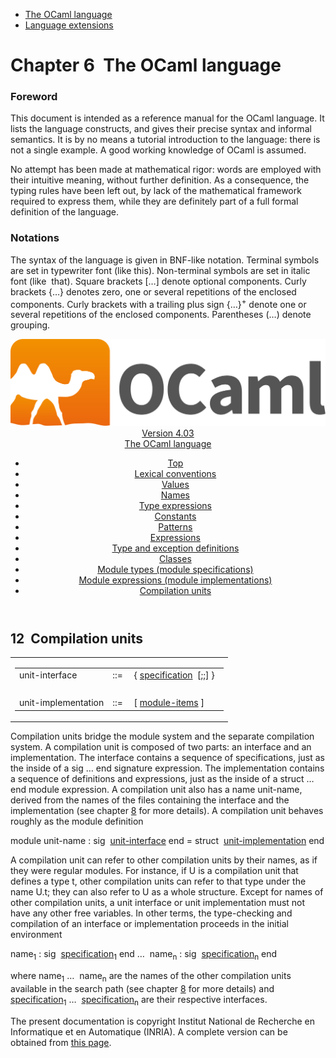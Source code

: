 <!-- ((! set title Manual !)) ((! set documentation !)) ((! set manual !)) ((! set nobreadcrumb !)) -->
<div class="manual content"><ul class="part_menu"><li class="active"><a href="language.html">The OCaml language</a></li><li><a href="extn.html">Language extensions</a></li></ul>




<h1 class="chapter" id="sec59"><span>Chapter 6</span>&nbsp;&nbsp;The OCaml language</h1>
<p> <a id="c:refman"></a>

</p><h3 class="subsection" id="sec60">Foreword</h3>
<p>This document is intended as a reference manual for the OCaml
language. It lists the language constructs, and gives their precise
syntax and informal semantics. It is by no means a tutorial
introduction to the language: there is not a single example. A good
working knowledge of OCaml is assumed.</p><p>No attempt has been made at mathematical rigor: words are employed
with their intuitive meaning, without further definition. As a
consequence, the typing rules have been left out, by lack of the
mathematical framework required to express them, while they are
definitely part of a full formal definition of the language.</p><h3 class="subsection" id="sec61">Notations</h3>
<p>The syntax of the language is given in BNF-like notation. Terminal
symbols are set in typewriter font (<span class="c004"><span class="c006">like</span> <span class="c006">this</span></span>).
Non-terminal symbols are set in italic font (<span class="c013">like</span> &nbsp;<span class="c013">that</span>).
Square brackets […] denote optional components. Curly brackets
{…} denotes zero, one or several repetitions of the enclosed
components. Curly brackets with a trailing plus sign {…}<sup>+</sup>
denote one or several repetitions of the enclosed components.
Parentheses (…) denote grouping.</p><header><nav class="toc brand"><a class="brand" href="https://ocaml.org/"><img src="colour-logo-gray.svg" class="svg" alt="OCaml"></a></nav><nav class="toc"><div class="toc_version"><a href="/docs" id="version-select">Version 4.03</a></div><div class="toc_title"><a href="#">The OCaml language</a></div><ul><li class="top"><a href="#">Top</a></li>
<li><a href="lex.html#start-section">Lexical conventions</a>
</li><li><a href="values.html#start-section">Values</a>
</li><li><a href="names.html#start-section">Names</a>
</li><li><a href="types.html#start-section">Type expressions</a>
</li><li><a href="const.html#start-section">Constants</a>
</li><li><a href="patterns.html#start-section">Patterns</a>
</li><li><a href="expr.html#start-section">Expressions</a>
</li><li><a href="typedecl.html#start-section">Type and exception definitions</a>
</li><li><a href="classes.html#start-section">Classes</a>
</li><li><a href="modtypes.html#start-section">Module types (module specifications)</a>
</li><li><a href="modules.html#start-section">Module expressions (module implementations)</a>
</li><li><a href="compunit.html#start-section">Compilation units</a>
</li></ul></nav></header><a id="start-section"></a><section id="section">



<h2 class="section" id="sec214">12&nbsp;&nbsp;Compilation units</h2>
<table class="display dcenter"><tbody><tr class="c022"><td class="dcell"><table class="c001 cellpading0"><tbody><tr><td class="c021">
<a class="syntax" id="unit-interface"><span class="c013">unit-interface</span></a></td><td class="c018">::=</td><td class="c020">&nbsp;{&nbsp;<a class="syntax" href="modtypes.html#specification"><span class="c013">specification</span></a>&nbsp;&nbsp;[<span class="c007">;;</span>]&nbsp;}
&nbsp;</td></tr>
<tr><td class="c021">&nbsp;</td></tr>
<tr><td class="c021">
<a class="syntax" id="unit-implementation"><span class="c013">unit-implementation</span></a></td><td class="c018">::=</td><td class="c020">&nbsp;[&nbsp;<a class="syntax" href="modules.html#module-items"><span class="c013">module-items</span></a>&nbsp;]
</td></tr>
</tbody></table></td></tr>
</tbody></table><p>Compilation units bridge the module system and the separate
compilation system. A compilation unit is composed of two parts: an
interface and an implementation. The interface contains a sequence of
specifications, just as the inside of a <span class="c007">sig</span> … <span class="c007">end</span>
signature expression. The implementation contains a sequence of
definitions and expressions, just as the inside of a
<span class="c007">struct</span> … <span class="c007">end</span> module
expression. A compilation unit also has a name <span class="c013">unit-name</span>, derived
from the names of the files containing the interface and the
implementation (see chapter&nbsp;<a href="comp.html#c%3Acamlc">8</a> for more details). A
compilation unit behaves roughly as the module definition
</p><div class="center">
<span class="c004"><span class="c006">module</span> <span class="c013">unit-name</span> <span class="c006">:</span> <span class="c006">sig</span></span> &nbsp;<a class="syntax" href="#unit-interface"><span class="c013">unit-interface</span></a> <span class="c004"><span class="c006">end</span> <span class="c006">=</span>
<span class="c006">struct</span></span> &nbsp;<a class="syntax" href="#unit-implementation"><span class="c013">unit-implementation</span></a> <span class="c007">end</span>
</div><p>A compilation unit can refer to other compilation units by their
names, as if they were regular modules. For instance, if <span class="c006">U</span> is a
compilation unit that defines a type <span class="c006">t</span>, other compilation units can
refer to that type under the name <span class="c006">U.t</span>; they can also refer to <span class="c006">U</span> as
a whole structure. Except for names of other compilation units, a unit
interface or unit implementation must not have any other free variables.
In other terms, the type-checking and compilation of an interface or
implementation proceeds in the initial environment
</p><div class="center">
<span class="c013">name</span><sub>1</sub> <span class="c004"><span class="c006">:</span> <span class="c006">sig</span></span> &nbsp;<a class="syntax" href="modtypes.html#specification"><span class="c013">specification</span></a><sub>1</sub> <span class="c007">end</span> …
&nbsp;<span class="c013">name</span><sub><span class="c012">n</span></sub> <span class="c004"><span class="c006">:</span> <span class="c006">sig</span></span> &nbsp;<a class="syntax" href="modtypes.html#specification"><span class="c013">specification</span></a><sub><span class="c012">n</span></sub> <span class="c007">end</span>
</div><p>
where <span class="c013">name</span><sub>1</sub> … &nbsp;<span class="c013">name</span><sub><span class="c012">n</span></sub> are the names of the other
compilation units available in the search path (see
chapter&nbsp;<a href="comp.html#c%3Acamlc">8</a> for more details) and <a class="syntax" href="modtypes.html#specification"><span class="c013">specification</span></a><sub>1</sub> …
&nbsp;<a class="syntax" href="modtypes.html#specification"><span class="c013">specification</span></a><sub><span class="c012">n</span></sub> are their respective interfaces.

</p>




</section><div class="copyright">The present documentation is copyright Institut National de Recherche en Informatique et en Automatique (INRIA). A complete version can be obtained from <a href="http://caml.inria.fr/pub/docs/manual-ocaml/">this page</a>.</div></div>